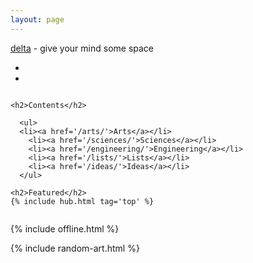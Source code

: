 ```yaml
---
layout: page
---
```




<p><a href="/about">delta</a> - give your mind some space</p>

<ul>
  <li><a href='/clocks/' id="current-time"></a></li>
  <li><a href='/calendar/' id="current-date"></a></li>
</ul>

<div class="columns">

  <div class="column is-4">

    <h2>Contents</h2>

      <ul>
      <li><a href='/arts/'>Arts</a></li>
        <li><a href='/sciences/'>Sciences</a></li>
        <li><a href='/engineering/'>Engineering</a></li>
        <li><a href='/lists/'>Lists</a></li>
        <li><a href='/ideas/'>Ideas</a></li>
      </ul>

    <h2>Featured</h2>
    {% include hub.html tag='top' %}

  </div>

</div>



{% include offline.html  %}

{% include random-art.html %}

<script src="/assets/js/moment.min.js"></script>
<script src="/assets/js/datetime.js"></script>


<script>
  show_date_and_time();

</script>


